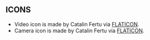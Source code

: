 ## ICONS
* Video icon is made by Catalin Fertu via [FLATICON](https://www.flaticon.com).
* Camera icon is made by Catalin Fertu via [FLATICON](https://www.flaticon.com).
